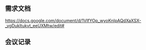 ## 需求文档

https://docs.google.com/document/d/1VIfYOp_wyoKnIpAQdXaXSX-_vgDukltukvt_eeUXMtw/edit#

## 会议记录

